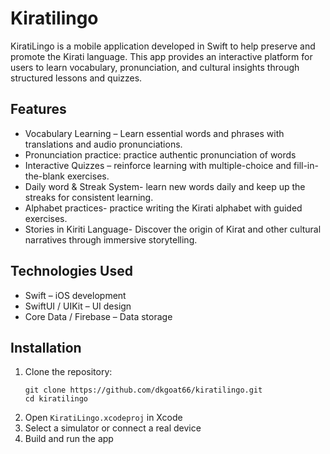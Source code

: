# Kiratilingo
KiratiLingo is a mobile application developed in Swift to help preserve and promote the Kirati language. This app provides an interactive platform for users to learn vocabulary, pronunciation, and cultural insights through structured lessons and quizzes.
## Features
* Vocabulary Learning – Learn essential words and phrases with translations and audio pronunciations.
* Pronunciation practice: practice authentic pronunciation of words
* Interactive Quizzes – reinforce learning with multiple-choice and fill-in-the-blank exercises.
* Daily word & Streak System- learn new words daily and keep up the streaks for consistent learning.
* Alphabet practices- practice writing the Kirati alphabet with guided exercises.
* Stories in Kiriti Language- Discover the origin of Kirat and other cultural narratives through immersive storytelling.
## Technologies Used
* Swift – iOS development
* SwiftUI / UIKit – UI design
* Core Data / Firebase – Data storage
## Installation 
1. Clone the repository:
   ```
   git clone https://github.com/dkgoat66/kiratilingo.git
   cd kiratilingo
   ```
2. Open ` KiratiLingo.xcodeproj ` in Xcode
3. Select a simulator or connect a real device
4. Build and run the app

